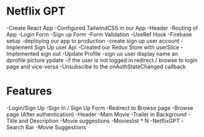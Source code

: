 # Netflix GPT 

-Create React App
-Configured TailwindCSS in our App 
-Header
-Routing of App
-Login Form
-Sign up Form
-Form Validation
-UseRef Hook
-Firebase setup 
-deploying our app to production
-create sign up user account
-Implement Sign Up user Api
-Created our Redux Store with userSlice
-Implemented sign out
-Update Profile
-sign uo user display name an dprofile picture ypdate
-if the user is not logged in redirect / browse to login page and vice-versa
-Unsubscibe to the onAuthStateChanged callback



# Features

-Login/Sign Up
  -Sign In / Sign Up Form
  -Redirect to Browse page
-Browse page (After authentication)
  -Header
  -Main Movie
    -Trailer in Background
    -Title and Description
    -Movie suggestions
    -Movieslist * N
-NetflixGPT
    -Search Bar
    -Movie Suggestions
